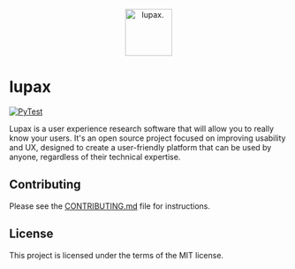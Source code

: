 <p align="center">
  <a href="https://www.lupax.app"><img height="85" src="https://user-images.githubusercontent.com/32095133/227950766-438d675c-1342-4ae0-8fc2-56eee5890b1b.svg" alt="lupax."></a>
</p>


# lupax

[![PyTest](https://github.com/fermenen/lupax/actions/workflows/pytest.yml/badge.svg?branch=master)](https://github.com/fermenen/lupax/actions/workflows/pytest.yml)

Lupax is a user experience research software that will allow you to really know your users. It's an open source project focused on improving usability and UX, designed to create a user-friendly platform that can be used by anyone, regardless of their technical expertise.



## Contributing
Please see the [CONTRIBUTING.md](https://github.com/fermenen/lupax/blob/master/CONTRIBUTING.md) file for instructions.

## License

This project is licensed under the terms of the MIT license.
